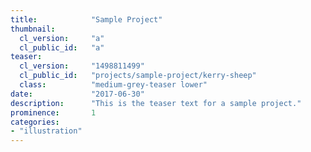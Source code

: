 ```yaml
---
title:            "Sample Project"
thumbnail:
  cl_version:     "a"
  cl_public_id:   "a"
teaser:
  cl_version:     "1498811499"
  cl_public_id:   "projects/sample-project/kerry-sheep"
  class:          "medium-grey-teaser lower"
date:             "2017-06-30"
description:      "This is the teaser text for a sample project."
prominence:       1
categories:
- "illustration"
---
```

